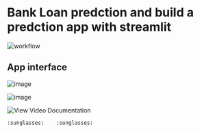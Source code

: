 # Bank Loan predction and build a predction app with streamlit

![workflow](https://user-images.githubusercontent.com/44643948/160253771-2ec46c6e-3350-48fe-ae06-3674769dfb88.png)


## App interface

![image](https://user-images.githubusercontent.com/44643948/160253797-4c220578-74dc-4e4b-be19-213103cd9da3.png)

![image](https://user-images.githubusercontent.com/44643948/160253834-026028d3-4fcd-4883-b0d6-92601fb0c53c.png)

![View Video Documentation](https://youtu.be/Q2XNMe3C5W8)

	:sunglasses:	:sunglasses:

